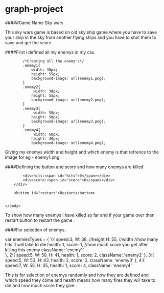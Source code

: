 # graph-project
#####Game Name Sky wars 

This sky wars game is based on old sky ship game where you have to save your ship in the sky from another flying ships and you have to shot them to save and get the score .

####First i defined all my enemys in my css.

 
            /*Creating all the enemy's*/
            .enemy1{
                width: 38px;
                height: 55px;
                background-image: url(enemy1.png);
            }
            .enemy2{
                 width: 38px;
                height: 55px;
                background-image: url(enemy2.png);
            }
            .enemy3{
                 width: 58px;
                height: 50px;
                background-image: url(enemy3.png);
            }
            .enemy4{
                 width: 60px;
                height: 40px;
                background-image: url(enemy4.png);

Giving my enemys width and height 
and which enemy is that refrence to the image for eg - enemy1.png

####Defining the button and score and how many enemys are killed 

 <body>
        <div id="control">
		<div class="info">
             
			<div>hits:<span id="hits">0</span></div>
			<div>score:<span id="score">0</span></div>
		</div>
          
		<button id="restart">Restart</button>

        
    </body>
    
   To show how many enemys i have killed so far and if your game over then restart button to restart the game .
   
   ####For selection of enemys.
   
   var enemiesTypes = {
		1:{
			speed:3,
			W: 38,   //height
		    H: 55,    //width
            //how many hits it will take to die 
		    health: 1,
		    score: 1, //how much score you get after killing this enemy
		    className: 'enemy1'   
		},
		2:{
			speed:5,
			W: 50,
		    H: 41,
		    health: 1,
		    score: 2,
		    className: 'enemy2'
		},
		3:{
			speed:5,
			W: 53,
		    H: 43,
		    health: 2,
		    score: 3,
		    className: 'enemy3'
		},
		4:{
			speed:7,
			W: 55,
		    H: 35,
		    health: 1,
		    score: 4,
		    className: 'enemy4'

This is for selection of enemys randomly and how they are defined and which speed they come and health means how many fires they will take to die and how much score they give .



